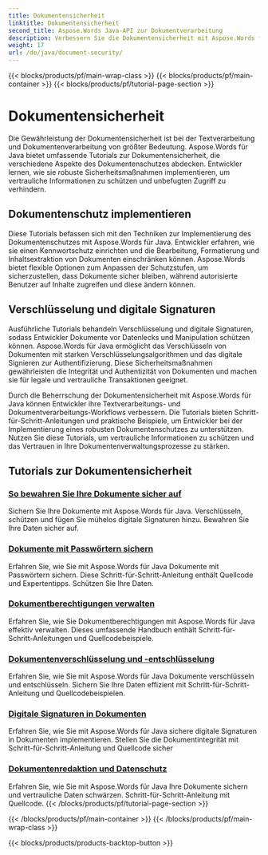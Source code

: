 ```yaml
---
title: Dokumentensicherheit
linktitle: Dokumentensicherheit
second_title: Aspose.Words Java-API zur Dokumentverarbeitung
description: Verbessern Sie die Dokumentensicherheit mit Aspose.Words für Java! Implementieren Sie Schutz, Verschlüsselung und digitale Signaturen für einen robusten Datenschutz.
weight: 17
url: /de/java/document-security/
---
```


{{< blocks/products/pf/main-wrap-class >}}
{{< blocks/products/pf/main-container >}}
{{< blocks/products/pf/tutorial-page-section >}}

# Dokumentensicherheit


Die Gewährleistung der Dokumentensicherheit ist bei der Textverarbeitung und Dokumentenverarbeitung von größter Bedeutung. Aspose.Words für Java bietet umfassende Tutorials zur Dokumentensicherheit, die verschiedene Aspekte des Dokumentenschutzes abdecken. Entwickler lernen, wie sie robuste Sicherheitsmaßnahmen implementieren, um vertrauliche Informationen zu schützen und unbefugten Zugriff zu verhindern.

## Dokumentenschutz implementieren

Diese Tutorials befassen sich mit den Techniken zur Implementierung des Dokumentenschutzes mit Aspose.Words für Java. Entwickler erfahren, wie sie einen Kennwortschutz einrichten und die Bearbeitung, Formatierung und Inhaltsextraktion von Dokumenten einschränken können. Aspose.Words bietet flexible Optionen zum Anpassen der Schutzstufen, um sicherzustellen, dass Dokumente sicher bleiben, während autorisierte Benutzer auf Inhalte zugreifen und diese ändern können.

## Verschlüsselung und digitale Signaturen

Ausführliche Tutorials behandeln Verschlüsselung und digitale Signaturen, sodass Entwickler Dokumente vor Datenlecks und Manipulation schützen können. Aspose.Words für Java ermöglicht das Verschlüsseln von Dokumenten mit starken Verschlüsselungsalgorithmen und das digitale Signieren zur Authentifizierung. Diese Sicherheitsmaßnahmen gewährleisten die Integrität und Authentizität von Dokumenten und machen sie für legale und vertrauliche Transaktionen geeignet.

Durch die Beherrschung der Dokumentensicherheit mit Aspose.Words für Java können Entwickler ihre Textverarbeitungs- und Dokumentverarbeitungs-Workflows verbessern. Die Tutorials bieten Schritt-für-Schritt-Anleitungen und praktische Beispiele, um Entwickler bei der Implementierung eines robusten Dokumentenschutzes zu unterstützen. Nutzen Sie diese Tutorials, um vertrauliche Informationen zu schützen und das Vertrauen in Ihre Dokumentenverwaltungsprozesse zu stärken.

## Tutorials zur Dokumentensicherheit
### [So bewahren Sie Ihre Dokumente sicher auf](./keep-documents-safe-secure/)
Sichern Sie Ihre Dokumente mit Aspose.Words für Java. Verschlüsseln, schützen und fügen Sie mühelos digitale Signaturen hinzu. Bewahren Sie Ihre Daten sicher auf.
### [Dokumente mit Passwörtern sichern](./securing-documents-passwords/)
Erfahren Sie, wie Sie mit Aspose.Words für Java Dokumente mit Passwörtern sichern. Diese Schritt-für-Schritt-Anleitung enthält Quellcode und Expertentipps. Schützen Sie Ihre Daten.
### [Dokumentberechtigungen verwalten](./managing-document-permissions/)
Erfahren Sie, wie Sie Dokumentberechtigungen mit Aspose.Words für Java effektiv verwalten. Dieses umfassende Handbuch enthält Schritt-für-Schritt-Anleitungen und Quellcodebeispiele.
### [Dokumentenverschlüsselung und -entschlüsselung](./document-encryption-decryption/)
Erfahren Sie, wie Sie mit Aspose.Words für Java Dokumente verschlüsseln und entschlüsseln. Sichern Sie Ihre Daten effizient mit Schritt-für-Schritt-Anleitung und Quellcodebeispielen.
### [Digitale Signaturen in Dokumenten](./digital-signatures-in-documents/)
Erfahren Sie, wie Sie mit Aspose.Words für Java sichere digitale Signaturen in Dokumenten implementieren. Stellen Sie die Dokumentintegrität mit Schritt-für-Schritt-Anleitung und Quellcode sicher
### [Dokumentenredaktion und Datenschutz](./document-redaction-data-protection/)
Erfahren Sie, wie Sie mit Aspose.Words für Java Ihre Dokumente sichern und vertrauliche Daten schwärzen. Schritt-für-Schritt-Anleitung mit Quellcode.
{{< /blocks/products/pf/tutorial-page-section >}}

{{< /blocks/products/pf/main-container >}}
{{< /blocks/products/pf/main-wrap-class >}}

{{< blocks/products/products-backtop-button >}}

